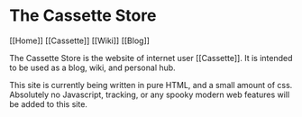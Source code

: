 # The Cassette Store
[[Home]]
[[Cassette]]
[[Wiki]]
[[Blog]]


The Cassette Store is the website of internet user [[Cassette]]. It is intended to be used as a blog, wiki, and personal hub. 

This site is currently being written in pure HTML, and a small amount of css. Absolutely no Javascript, tracking, or any spooky modern web features will be added to this site.
